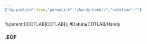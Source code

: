 ```yaml
---
{"dg-publish":true,"permalink":"/handy-book//","noteIcon":""}
---
```


%parent:[[COTLAB\|COTLAB]]; #Datura/COTLAB/Handy 


### .EOF
